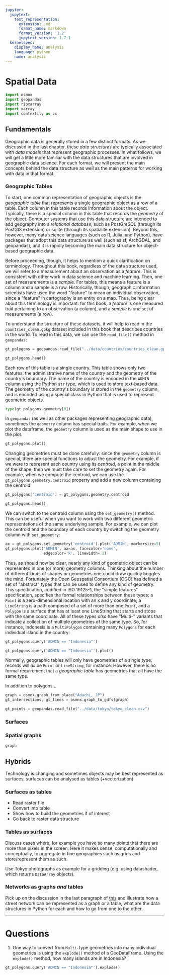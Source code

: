 ```yaml
---
jupyter:
  jupytext:
    text_representation:
      extension: .md
      format_name: markdown
      format_version: '1.2'
      jupytext_version: 1.7.1
  kernelspec:
    display_name: analysis
    language: python
    name: analysis
---
```


# Spatial Data

```python
import osmnx
import geopandas
import rioxarray
import xarray
import contextily as cx
```

## Fundamentals


Geographic data is generally stored in a few distinct formats. As we discussed in the last chapter, these *data structures* are typically associated with *data models* that represent geographic processes. In what follows, we will get a little more familiar with the data structures that are involved in geographic data science. For each format, we will present the main concepts behind the data structure as well as the main patterns for working with data in that format. 


### Geographic Tables

To start, one common representation of geographic objects is the *geographic table* that represents a single geographic object as a row of a table. Each column in this table records information about the object. Typically, there is a special column in this table that records the *geometry* of the object. Computer systems that use this data structure are intended to add geography into a *relational database*, such as PostGreSQL (through its PostGIS extension) or sqlite (through its spatialite extension). Beyond this, however, many data science languages (such as R, Julia, and Python), have packages that adopt this data structure as well (such as sf, ArchGDAL, and geopandas), and it is rapidly becoming the main data structure for object-based geographic data. 

Before proceeding, though, it helps to mention a quick clarification on terminology. Throughout this book, regardless of the data structure used, we will refer to a measurement about an observation as a *feature*. This is consistent with other work in data science and machine learning. Then, one set of measurements is a *sample*. For tables, this means a feature is a column and a sample is a row. Historically, though, geographic information scientists have used the word "feature" to mean an individual observation, since a "feature" in cartography is an entity on a map. Thus, being clear about this terminology is important: for this book, a *feature* is one measured trait pertaining to an observation (a column), and a *sample* is one set of measurements (a row). 

To understand the structure of these datasets, it will help to read in the `countries_clean.gpkg` dataset included in this book that describes countries in the world. To read in this data, we can use the `read_file()` method in `geopandas`:

```python
gt_polygons = geopandas.read_file("../data/countries/countries_clean.gpkg")
```

```python
gt_polygons.head()
```

Each row of this table is a single country. This table shows only two features: the administrative name of the country and the geometry of the country's boundary. The name of the country is encoded in the `ADMIN` column using the Python `str` type, which is used to store text-based data. The geometry of the country's boundary is stored in the `geometry` column, and is encoded using a special class in Python that is used to represent geometric objects. 

```python
type(gt_polygons.geometry[0])
```

In `geopandas` (as well as other packages representing geographic data), sometimes the `geometry` column has special traits. For example, when we plot the dataframe, the `geometry` column is used as the main shape to use in the plot. 

```python
gt_polygons.plot()
```

Changing geometries must be done carefully: since the `geometry` column is special, there are special functions to adjust the geometry. For example, if we were to represent each country using its *centroid*, a point in the middle of the shape, then we must take care to set the geometry again. For example, when we compute the centroid, we can use the `gt_polygons.geometry.centroid` property and add a new column containing the centroid:

```python
gt_polygons['centroid'] = gt_polygons.geometry.centroid
```

```python
gt_polygons.head()
```

We can switch to the centroid column using the `set_geometry()` method. This can be useful when you want to work with two different geometric representations of the same underlying sample. For example, we can plot the centroid and the boundary of each country by switching the geometry column with `set_geometry`: 

```python
ax = gt_polygons.set_geometry('centroid').plot('ADMIN', markersize=5)
gt_polygons.plot('ADMIN', ax=ax, facecolor='none', 
                 edgecolor='k', linewidth=.2)
```

Thus, as should now be clear, nearly any kind of geometric object can be represented in one (or more) geometry columns. Thinking about the number of different kinds of shapes or geometries one could draw quickly boggles the mind. Fortunately the Open Geospatial Consortium (OGC) has defined a set of "abstract" types that can be used to define any kind of geometry. This specification, codified in ISO 19125-1, the "simple features" specification, specifies the formal relationships between these types: a `Point` is a zero-dimensional location with an x and y coordinate; a `LineString` is a path composed of a set of more than one `Point`, and a `Polygon` is a surface that has  at least one LineString that starts and stops with the same coordinate. All of these types *also* have "Multi-" variants that indicate a collection of multiple geometries of the same type. So, for instance, Indonesia is a `MultiPolygon` containing  many `Polygons` for each individual island in the country:

```python
gt_polygons.query('ADMIN == "Indonesia"')
```

```python
gt_polygons.query('ADMIN == "Indonesia"').plot()
```

Normally, geographic tables will only have geometries of a single type; records will *all* be `Point` or `LineString`, for instance. However, there is no formal requirement that a *geographic table* has geometries that all have the same type. 

In addition to polygons...

```python
graph = osmnx.graph_from_place("Adachi, JP")
gt_intersections, gt_lines = osmnx.graph_to_gdfs(graph)
```

```python
gt_points = geopandas.read_file("../data/tokyo/tokyo_clean.csv")
```

### Surfaces


### Spatial graphs

```python
graph
```

## Hybrids


Technology is changing and sometimes objects may be best represented as surfaces, surfaces can be analysed as tables (+vectorization)


### Surfaces as tables


- Read raster file
- Convert into table
- Show how to build the geometries if of interest
- Go back to raster data structure


### Tables as surfaces


Discuss cases where, for example you have so many points that there are more than pixels in the screen. Here it makes sense, computationally and conceptually, to aggregate in fine geographies such as grids and store/represent them as such.

Use Tokyo photographs as example for a gridding (e.g. using datashader, which returns `DataArray` objects).


### Networks as graphs *and* tables


Pick up on the discussion in the last paragraph of [this](https://geographicdata.science/book/notebooks/02_spatial_data.html#computational-represenations-data-structures) and illustrate how a street network can be represented as a graph or a table, what are the data structures in Python for each and how to go from one to the other.


---
# Questions

1. One way to convert from `Multi-`type geometries into many individual geometries is using the `explode()` method of a GeoDataFrame. Using the `explode()` method, how many islands are in Indonesia?

```python
gt_polygons.query('ADMIN == "Indonesia"').explode()
```
